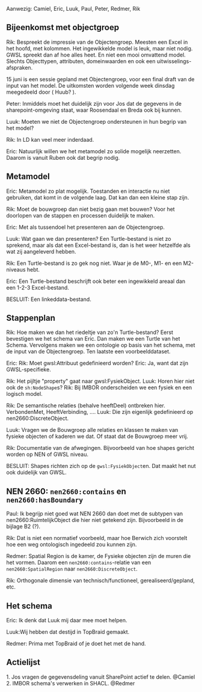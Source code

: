 Aanwezig: Camiel, Eric, Luuk, Paul, Peter, Redmer, Rik

## Bijeenkomst met objectgroep

Rik:
Bespreekt de impressie van de Objectengroep.
Meesten een Excel in het hoofd, met kolommen. Het ingewikkelde model is leuk, maar niet nodig. GWSL spreekt dan af hoe alles heet. En niet een mooi omvattend model. Slechts Objecttypen, attributen, domeinwaarden en ook een uitwisselings-afspraken. 

15 juni is een sessie gepland met Objectengroep, voor een final draft van de input van het model. De uitkomsten worden volgende week dinsdag meegedeeld door ( Huub? ).

Peter:
Inmiddels moet het duidelijk zijn voor Jos dat de gegevens in de sharepoint-omgeving staat, waar Roosendaal en Breda ook bij kunnen. 

Luuk:
Moeten we niet de Objectengroep ondersteunen in hun begrip van het model? 

Rik:
In LD kan veel meer inderdaad. 

Eric:
Natuurlijk willen we het metamodel zo solide mogelijk neerzetten. Daarom is vanuit Ruben ook dat begrip nodig.

## Metamodel

Eric: 
Metamodel zo plat mogelijk. 
Toestanden en interactie nu niet gebruiken, dat komt in de volgende laag. Dat kan dan een kleine stap zijn.

Rik:
Moet de bouwgroep dan niet bezig gaan met bouwen? Voor het doorlopen van de stappen en processen duidelijk te maken. 

Eric:
Met als tussendoel het presenteren aan de Objectengroep.

Luuk:
Wat gaan we dan presenteren? Een Turtle-bestand is niet zo sprekend, maar als dat een Excel-bestand is, dan is het weer hetzelfde als wat zij aangeleverd hebben.

Rik:
Een Turtle-bestand is zo gek nog niet. Waar je de M0-, M1- en een M2-niveaus hebt.

Eric:
Een Turtle-bestand beschrijft ook beter een ingewikkeld areaal dan een 1-2-3 Excel-bestand.

BESLUIT:
Een linkeddata-bestand.

## Stappenplan

Rik:
Hoe maken we dan het riedeltje van zo'n Turtle-bestand? 
Eerst bevestigen we het schema van Eric.
Dan maken we een Turtle van het Schema.
Vervolgens maken we een ontologie op basis van het schema, met de input van de Objectengroep.
Ten laatste een voorbeelddataset.

Eric:
Rik:
Moet gwsl:Attribuut gedefinieerd worden?
Eric:
Ja, want dat zijn GWSL-specifieke.

Rik:
Het pijltje "property" gaat naar gwsl:FysiekObject.
Luuk:
Horen hier niet ook de `sh:NodeShape`s? 
Rik:
Bij IMBOR onderscheiden we een fysiek en een logisch model.

Rik:
De semantische relaties (behalve heeftDeel) ontbreken hier. VerbondenMet, HeeftVerbinding, ….
Luuk:
Die zijn eigenlijk gedefinieerd op nen2660:DiscreteObject.

Luuk:
Vragen we de Bouwgroep alle relaties en klassen te maken van fysieke objecten of kaderen we dat. Of staat dat de Bouwgroep meer vrij.

Rik:
Documentatie van de afwegingen.
Bijvoorbeeld van hoe shapes gericht worden op NEN of GWSL niveau.

BESLUIT: 
Shapes richten zich op de `gwsl:FysiekObject`en. 
Dat maakt het nut ook duidelijk van GWSL.

## NEN 2660: `nen2660:contains` en `nen2660:hasBoundary`

Paul: 
Ik begrijp niet goed wat NEN 2660 dan doet met de subtypen van nen2660:RuimtelijkObject die hier niet getekend zijn. Bijvoorbeeld in de bijlage B2 (?). 

Rik:
Dat is niet een normatief voorbeeld, maar hoe Berwich zich voorstelt hoe een weg ontologisch ingedeeld zou kunnen zijn.

Redmer:
Spatial Region is de kamer, de Fysieke objecten zijn de muren die het vormen. Daarom een `nen2660:contains`-relatie van een `nen2660:SpatialRegion` naar `nen2660:DiscreteObject`.

Rik:
Orthogonale dimensie van technisch/functioneel, gerealiseerd/gepland, etc. 

## Het schema

Eric:
Ik denk dat Luuk mij daar mee moet helpen.

Luuk:Wij hebben dat destijd in TopBraid gemaakt.

Redmer:
Prima met TopBraid of je doet het met de hand.

## Actielijst
1. Jos vragen de gegevensdeling vanuit SharePoint actief te delen. @Camiel
2. IMBOR schema's verwerken in SHACL. @Redmer
